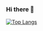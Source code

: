 ### Hi there 👋

[![Top Langs](https://github-readme-stats-git-masterrstaa-rickstaa.vercel.app/api/top-langs/?username=282882)](https://github.com/282882/github-readme-stats)

<!--
**262882/262882** is a ✨ _special_ ✨ repository because its `README.md` (this file) appears on your GitHub profile.

Here are some ideas to get you started:

- 🔭 I’m currently working on ...
- 🌱 I’m currently learning ...
- 👯 I’m looking to collaborate on ...
- 🤔 I’m looking for help with ...
- 💬 Ask me about ...
- 📫 How to reach me: ...
- 😄 Pronouns: ...
- ⚡ Fun fact: ...
-->
